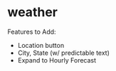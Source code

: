 # weather

Features to Add:

- Location button
- City, State (w/ predictable text)
- Expand to Hourly Forecast
